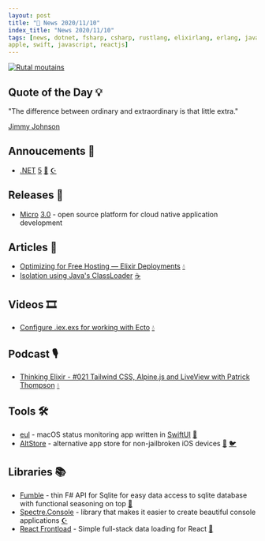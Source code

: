 ```yaml
---
layout: post
title: "📜 News 2020/11/10"
index_title: "News 2020/11/10"
tags: [news, dotnet, fsharp, csharp, rustlang, elixirlang, erlang, java,
apple, swift, javascript, reactjs]
---
```


<a href="https://daily-tech-news.github.io/2020/11/10/news.html">
  <img src="https://user-images.githubusercontent.com/430272/98752813-bea31e00-23a1-11eb-920f-1a6cd3a5403e.jpg"
     alt="Rutal moutains"
     class="image">
</a>

## Quote of the Day 💡

"The difference between ordinary and extraordinary is that little extra."

[Jimmy Johnson](https://en.wikipedia.org/wiki/Jimmy_Johnson_(American_football_coach))

## Annoucements 🥁

- [.NET](https://dotnet.microsoft.com/download/dotnet/5.0) [5](https://devblogs.microsoft.com/dotnet/announcing-net-5-0) [🔷](https://fsharp.org "#fsharp #dotnet") [☪️ ](https://docs.microsoft.com/en-us/dotnet/csharp "#csharp #dotnet")

## Releases 🥳

- [Micro](https://micro.mu) [3.0](https://micro.mu/blog/2020/11/05/micro-v3-aka-m3o.html) - open source platform for cloud native application development

## Articles 📜

- [Optimizing for Free Hosting — Elixir Deployments](https://damonvjanis.medium.com/optimizing-for-free-hosting-elixir-deployments-6bfc119a1f44) [💧](https://elixir-lang.org "#elixirlang")
- [Isolation using Java's ClassLoader](https://fzakaria.com/2020/11/10/isolation-using-java-s-classloader.html) [☕️](https://www.java.com "#java")

## Videos 🎞

- [Configure .iex.exs for working with Ecto](https://www.youtube.com/watch?v=Z_FxMG1xPW8) [💧](https://elixir-lang.org "#elixirlang")

## Podcast 🎙

- [Thinking Elixir - #021 Tailwind CSS, Alpine.js and LiveView with Patrick Thompson](https://thinkingelixir.com/podcast-episodes/021-tailwind-css-alpine-js-and-liveview-with-patrick-thompson/) [💧](https://elixir-lang.org "#elixirlang")

## Tools 🛠

- [eul](https://github.com/gao-sun/eul) - macOS status monitoring app written in [SwiftUI](https://developer.apple.com/xcode/swiftui) [🍎](https://http://www.apple.com "#apple")
- [AltStore](https://github.com/rileytestut/AltStore) - alternative app store for non-jailbroken iOS devices [🍎](https://http://www.apple.com "#apple") [🐦](https://developer.apple.com/swift "#swift")

## Libraries 📚

- [Fumble](https://github.com/tforkmann/Fumble) - thin F# API for Sqlite for easy data access to sqlite database with functional seasoning on top [🔷](https://fsharp.org "#fsharp #dotnet")
- [Spectre.Console](https://github.com/spectresystems/spectre.console) - library that makes it easier to create beautiful console applications [☪️ ](https://docs.microsoft.com/en-us/dotnet/csharp "#csharp #dotnet")
- [React Frontload](https://davnicwil.com/react-frontload) - Simple full-stack data loading for React [🔶](https://developer.mozilla.org/en-US/docs/Web/JavaScript "#javascript")


